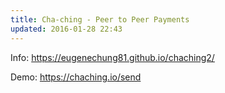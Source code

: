 ```yaml
---
title: Cha-ching - Peer to Peer Payments 
updated: 2016-01-28 22:43
---
```


Info: https://eugenechung81.github.io/chaching2/

Demo: https://chaching.io/send